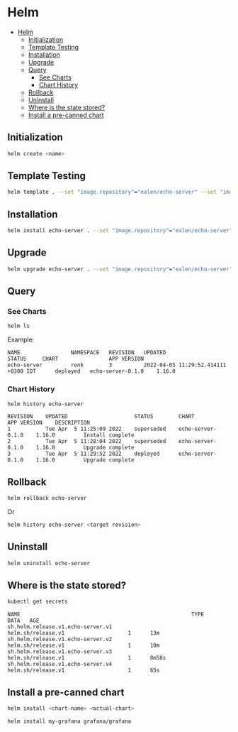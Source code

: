 # Helm

- [Helm](#helm)
  - [Initialization](#initialization)
  - [Template Testing](#template-testing)
  - [Installation](#installation)
  - [Upgrade](#upgrade)
  - [Query](#query)
    - [See Charts](#see-charts)
    - [Chart History](#chart-history)
  - [Rollback](#rollback)
  - [Uninstall](#uninstall)
  - [Where is the state stored?](#where-is-the-state-stored)
  - [Install a pre-canned chart](#install-a-pre-canned-chart)

## Initialization

```bash
helm create <name>
```

## Template Testing

```bash
helm template . --set "image.repository"="ealen/echo-server" --set "image.tag"="latest"
```

## Installation

```bash
helm install echo-server . --set "image.repository"="ealen/echo-server" --set "image.tag"="latest"
```

## Upgrade

```bash
helm upgrade echo-server . --set "image.repository"="ealen/echo-server" --set "image.tag"="latest" --set "replicaCount"=2
```

## Query

### See Charts

```bash
helm ls
```

Example:

```text
NAME                NAMESPACE   REVISION   UPDATED                                   STATUS     CHART                APP VERSION
echo-server         ronk        3          2022-04-05 11:29:52.414111 +0300 IDT      deployed   echo-server-0.1.0    1.16.0
```

### Chart History

```bash
helm history echo-server
```

```text
REVISION    UPDATED                     STATUS        CHART                APP VERSION    DESCRIPTION
1           Tue Apr  5 11:25:09 2022    superseded    echo-server-0.1.0    1.16.0         Install complete
2           Tue Apr  5 11:28:04 2022    superseded    echo-server-0.1.0    1.16.0         Upgrade complete
3           Tue Apr  5 11:29:52 2022    deployed      echo-server-0.1.0    1.16.0         Upgrade complete
```

## Rollback

```bash
helm rollback echo-server
```

Or

```bash
helm history echo-server <target revision>
```

## Uninstall

```bash
helm uninstall echo-server
```

## Where is the state stored?

```bash
kubectl get secrets
```

```text
NAME                                                      TYPE                                  DATA   AGE
sh.helm.release.v1.echo-server.v1                         helm.sh/release.v1                    1      13m
sh.helm.release.v1.echo-server.v2                         helm.sh/release.v1                    1      10m
sh.helm.release.v1.echo-server.v3                         helm.sh/release.v1                    1      8m58s
sh.helm.release.v1.echo-server.v4                         helm.sh/release.v1                    1      65s
```

## Install a pre-canned chart

```bash
helm install <chart-name> <actual-chart>
```

```bash
helm install my-grafana grafana/grafana
```
